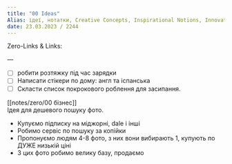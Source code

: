 ```yaml
---
title: "00 Ideas"
Alias: ідеї, нотатки, Creative Concepts, Inspirational Notions, Innovative Thoughts
date: 23.03.2023 / 2244  
---
```

Zero-Links & Links:  


—  
- [ ] робити розтяжку під час зарядки
- [ ] Написати стікери по дому: англ та іспанська
- [ ] Скласти список покрокового роблення для засипання.

[[notes/zero/00 бізнес]]  
Ідея для дешевого пошуку фото.
- Купуємо підписку на міджорні, dale і інші
- Робимо сервіс по пошуку за копійки
- Пропонуємо людям 4-8 фото, з них вони вибирають 1, купують по ДУЖЕ низькій ціні
- З цих фото робимо велику базу, продаємо

